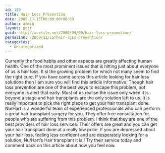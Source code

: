```yaml
---
id: 129
title: Hair Loss Prevention
date: 2009-11-15T00:00:00+00:00
author: admin
layout: post
guid: http://acetile.net/2008/09/09/hair-loss-prevention/
permalink: /2009/11/15/hair-loss-prevention/
categories:
  - Uncategorized
---
```

Currently the food habits and other aspects are greatly affecting human health. One of the most prominent issues that is hitting just about everyone of us is hair loss. It si the growing problem for which not many seem to find the right cure. If you have come across this article looking for hair loss solutions then I am sure you will find this article informative. Though hair loss prevention are one of the best ways to escape this problem, not everyone is alert that early. Most of us realise the issue only when it is beyond a stage and hair transplants are the only solution left to us. It is really important to pick the right place to get your hair transplant done. Nu/Hart is a wonderful team of experienced professionals who can perform a great hair transplant surgery for you. They offer free consultation for people who are suffering from this problem. I think that they are one of the best providers of hair loss services. Their offers are great and you can get your hair transplant done at a really low price. If you are depressed about your hair loss, feeling less confident and are desperately looking for a solution, Nu/Hart&#8217;s Hair transplant it is!! Try their service today and comment back on this article about how you feel now.